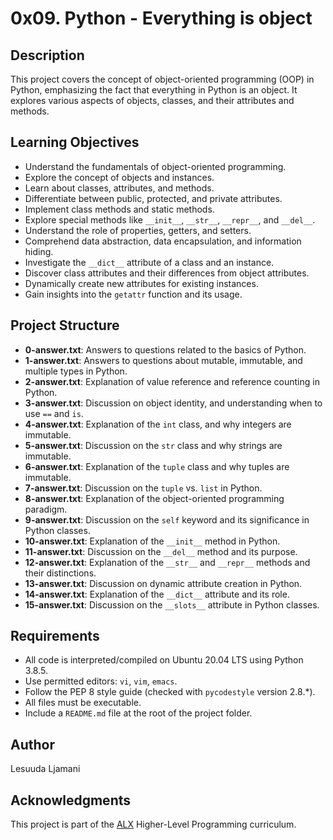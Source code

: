 # 0x09. Python - Everything is object

## Description

This project covers the concept of object-oriented programming (OOP) in Python, emphasizing the fact that everything in Python is an object. It explores various aspects of objects, classes, and their attributes and methods.

## Learning Objectives

- Understand the fundamentals of object-oriented programming.
- Explore the concept of objects and instances.
- Learn about classes, attributes, and methods.
- Differentiate between public, protected, and private attributes.
- Implement class methods and static methods.
- Explore special methods like `__init__`, `__str__`, `__repr__`, and `__del__`.
- Understand the role of properties, getters, and setters.
- Comprehend data abstraction, data encapsulation, and information hiding.
- Investigate the `__dict__` attribute of a class and an instance.
- Discover class attributes and their differences from object attributes.
- Dynamically create new attributes for existing instances.
- Gain insights into the `getattr` function and its usage.

## Project Structure

- **0-answer.txt**: Answers to questions related to the basics of Python.
- **1-answer.txt**: Answers to questions about mutable, immutable, and multiple types in Python.
- **2-answer.txt**: Explanation of value reference and reference counting in Python.
- **3-answer.txt**: Discussion on object identity, and understanding when to use `==` and `is`.
- **4-answer.txt**: Explanation of the `int` class, and why integers are immutable.
- **5-answer.txt**: Discussion on the `str` class and why strings are immutable.
- **6-answer.txt**: Explanation of the `tuple` class and why tuples are immutable.
- **7-answer.txt**: Discussion on the `tuple` vs. `list` in Python.
- **8-answer.txt**: Explanation of the object-oriented programming paradigm.
- **9-answer.txt**: Discussion on the `self` keyword and its significance in Python classes.
- **10-answer.txt**: Explanation of the `__init__` method in Python.
- **11-answer.txt**: Discussion on the `__del__` method and its purpose.
- **12-answer.txt**: Explanation of the `__str__` and `__repr__` methods and their distinctions.
- **13-answer.txt**: Discussion on dynamic attribute creation in Python.
- **14-answer.txt**: Explanation of the `__dict__` attribute and its role.
- **15-answer.txt**: Discussion on the `__slots__` attribute in Python classes.

## Requirements

- All code is interpreted/compiled on Ubuntu 20.04 LTS using Python 3.8.5.
- Use permitted editors: `vi`, `vim`, `emacs`.
- Follow the PEP 8 style guide (checked with `pycodestyle` version 2.8.*).
- All files must be executable.
- Include a `README.md` file at the root of the project folder.

## Author

Lesuuda Ljamani

## Acknowledgments

This project is part of the [ALX](https://www.alx.school/) Higher-Level Programming curriculum.
